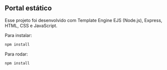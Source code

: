 ## Portal estático

Esse projeto foi desenvolvido com Template Engine EJS (Node.js), Express, HTML, CSS e JavaScript.

Para instalar:
```sh
npm install
```

Para rodar:

```sh
npm install
```
